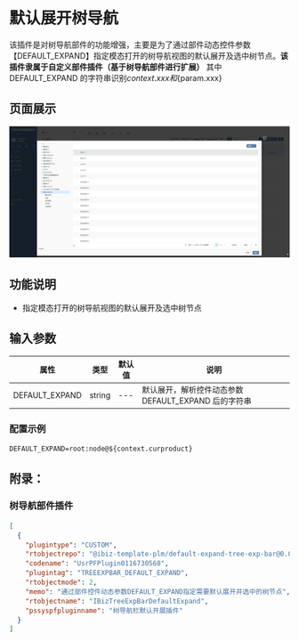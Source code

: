 # 默认展开树导航

该插件是对树导航部件的功能增强，主要是为了通过部件动态控件参数【DEFAULT_EXPAND】指定模态打开的树导航视图的默认展开及选中树节点。**该插件隶属于自定义部件插件（基于树导航部件进行扩展）**
其中 DEFAULT_EXPAND 的字符串识别${context.xxx}和${param.xxx}

## 页面展示

![image](./public/assets/images/scene.png)

## 功能说明

- 指定模态打开的树导航视图的默认展开及选中树节点

## 输入参数

| 属性           | 类型   | 默认值 | 说明                                                 |
| -------------- | ------ | ------ | ---------------------------------------------------- |
| DEFAULT_EXPAND | string | ---    | 默认展开，解析控件动态参数 DEFAULT_EXPAND 后的字符串 |

### 配置示例

```
DEFAULT_EXPAND=root:node@${context.curproduct}
```

## 附录：

### 树导航部件插件

```json
[
  {
    "plugintype": "CUSTOM",
    "rtobjectrepo": "@ibiz-template-plm/default-expand-tree-exp-bar@0.0.2-dev.14",
    "codename": "UsrPFPlugin0116730568",
    "plugintag": "TREEEXPBAR_DEFAULT_EXPAND",
    "rtobjectmode": 2,
    "memo": "通过部件控件动态参数DEFAULT_EXPAND指定需要默认展开并选中的树节点",
    "rtobjectname": "IBizTreeExpBarDefaultExpand",
    "pssyspfpluginname": "树导航栏默认开展插件"
  }
]
```
